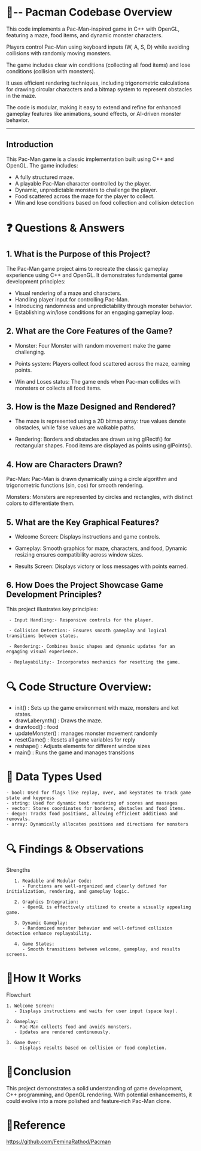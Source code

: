 # 📌-- Pacman Codebase Overview

This code implements a Pac-Man-inspired game in C++ with OpenGL, featuring a maze, food items, and dynamic monster characters.

Players control Pac-Man using keyboard inputs (W, A, S, D) while avoiding collisions with randomly moving monsters.

The game includes clear win conditions (collecting all food items) and lose conditions (collision with monsters).

It uses efficient rendering techniques, including trigonometric calculations for drawing circular characters and a bitmap system to represent obstacles in the maze.

The code is modular, making it easy to extend and refine for enhanced gameplay features like animations, sound effects, or AI-driven monster behavior.

---

## **Introduction**
This Pac-Man game is a classic implementation built using C++ and OpenGL. The game includes:
- A fully structured maze.
- A playable Pac-Man character controlled by the player.
- Dynamic, unpredictable monsters to challenge the player.
- Food scattered across the maze for the player to collect.
- Win and lose conditions based on food collection and collision detection



# ❓ Questions & Answers
## 1. What is the Purpose of this Project?
   The Pac-Man game project aims to recreate the classic gameplay experience using C++ and OpenGL. It demonstrates fundamental game development principles:
   - Visual rendering of a maze and characters.
   - Handling player input for controlling Pac-Man.
   - Introducing randomness and unpredictability through monster behavior.
   - Establishing win/lose conditions for an engaging gameplay loop.
  
## 2. What are the Core Features of the Game?
   
   - Monster:
      Four Monster with random movement make the game challenging.
   
   - Points system:
       Players collect food scattered across the maze, earning points.
   
   - Win and Loses status:
        The game ends when Pac-man collides with monsters or collects all food items.

## 3. How is the Maze Designed and Rendered?

   - The maze is represented using a 2D bitmap array:
       true values denote obstacles, while false values are walkable paths.
   
   - Rendering:
       Borders and obstacles are drawn using glRectf() for rectangular shapes.
       Food items are displayed as points using glPoints().

## 4. How are Characters Drawn?
   
   Pac-Man:  Pac-Man is drawn dynamically using a circle algorithm and trigonometric functions (sin, cos) for smooth rendering.
   
   Monsters: Monsters are represented by circles and rectangles, with distinct colors to differentiate them.
   
## 5. What are the Key Graphical Features?
   
- Welcome Screen: Displays instructions and game controls.
  
- Gameplay: Smooth graphics for maze, characters, and food, Dynamic resizing ensures compatibility across window sizes.
  
- Results Screen: Displays victory or loss messages with points earned.

## 6. How Does the Project Showcase Game Development Principles?
   
   This project illustrates key principles:
    
     - Input Handling:- Responsive controls for the player.
     
     - Collision Detection:- Ensures smooth gameplay and logical transitions between states.
     
     - Rendering:- Combines basic shapes and dynamic updates for an engaging visual experience.
     
     - Replayability:- Incorporates mechanics for resetting the game.



# 🔍 Code Structure Overview:
- init() : Sets up the game environment with maze, monsters and ket states.
- drawLaberynth() : Draws the maze.
- drawfood() : food
- updateMonster() : manages monster movement randomly
- resetGame() : Resets all game variables for reply
- reshape() : Adjusts elements for different windoe sizes
- main() : Runs the game and manages transitions  


# 🧱 Data Types Used
    - bool: Used for flags like replay, over, and keyStates to track game state and keypress
    - string: Used for dynamic text rendering of scores and massages
    - vector: Stores coordinates for borders, obstacles and food items.
    - deque: Tracks food positions, allowing efficient additiona and removals.
    - array: Dynamically allocates positions and directions for monsters 



# 🔍 Findings & Observations

   Strengths 
       
       1. Readable and Modular Code:
          - Functions are well-organized and clearly defined for initialization, rendering, and gameplay logic.
       
       2. Graphics Integration:
          - OpenGL is effectively utilized to create a visually appealing game.
       
       3. Dynamic Gameplay:
          - Randomized monster behavior and well-defined collision detection enhance replayability.
       
       4. Game States:
          - Smooth transitions between welcome, gameplay, and results screens.

# 🚀How It Works

   Flowchart
    
    1. Welcome Screen:
       - Displays instructions and waits for user input (space key).
    
    2. Gameplay:
       - Pac-Man collects food and avoids monsters.
       - Updates are rendered continuously.
    
    3. Game Over:
       - Displays results based on collision or food completion.

# 🧱Conclusion
This project demonstrates a solid understanding of game development, C++ programming, and OpenGL rendering. With potential enhancements, it could evolve into a more polished and feature-rich Pac-Man clone.

# 🔗Reference
https://github.com/FeminaRathod/Pacman





















        
    



